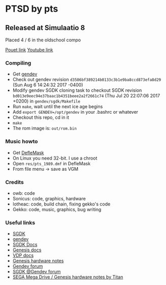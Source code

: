 # PTSD by pts #
## Released at Simulaatio 8

Placed 4 / 6 in the oldschool compo

[Pouet link]()
[Youtube link]()


### Compiling

* Get [gendev](https://github.com/kubilus1/gendev)
* Check out gendev revision `d3506bf389214b0133c3b1e9ba8ccd873efa8d29` (Sun Aug 6 14:24:32 2017 -0400)
* Modify gendev SGDK cloning task to checkout SGDK revision `bd013e9eec94e37baac1b4351beee2a2f2661c74` (Thu Jul 20 22:07:06 2017 +0200) in `gendev/sgdk/Makefile`
* Run `make`, wait until the next ice age begins
* Add `export GENDEV=/opt/gendev` in your .bashrc or whatever
* Checkout this repo, cd in it
* `make`
* The rom image is: `out/rom.bin`

### Music howto

* Get [DefleMask](http://www.deflemask.com/)
* On Linux you need 32-bit. I use a chroot
* Open `res/pts_1989.dmf` in DefleMask
* From file menu -> save as VGM

### Credits

* owb: code
* Sonicus: code, graphics, hardware
* lotheac: code, build chain, fixing gekko's code
* Gekko: code, music, graphics, bug writing

### Useful links ###
* [SGDK](https://github.com/Stephane-D/SGDK)
* [gendev](https://github.com/kubilus1/gendev)
* [SGDK Docs](https://jerenevalainen.fi/~sonicus/sgdk/doc/)
* [Genesis docs](https://emu-docs.org/Genesis/sega2f.htm)
* [VDP docs](https://emudocs.org/Genesis/Graphics/genvdp.txt)
* [Genesis hardware notes](https://emu-docs.org/Genesis/gen-hw.txt)
* [Gendev forum](http://gendev.spritesmind.net/forum/)
* [SGDK @Gendev forum](http://gendev.spritesmind.net/forum/viewforum.php?f=19)
* [SEGA Mega Drive / Genesis hardware notes by Titan](https://docs.google.com/document/d/1ST9GbFfPnIjLT5loytFCm3pB0kWQ1Oe34DCBBV8saY8/pub)

